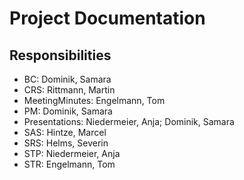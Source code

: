 # Project Documentation

## Responsibilities 
* BC: Dominik, Samara
* CRS: Rittmann, Martin
* MeetingMinutes: Engelmann, Tom
* PM: Dominik, Samara
* Presentations: Niedermeier, Anja; Dominik, Samara
* SAS: Hintze, Marcel
* SRS: Helms, Severin
* STP: Niedermeier, Anja
* STR: Engelmann, Tom

